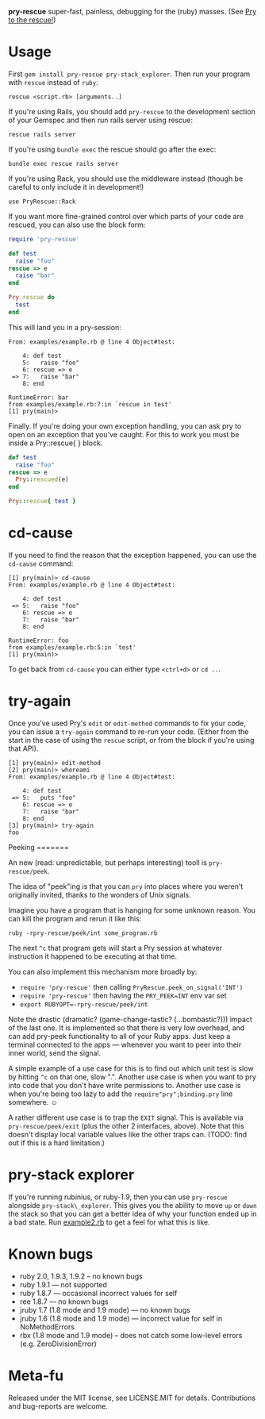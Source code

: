 
**pry-rescue** super-fast, painless, debugging for the (ruby) masses. (See [Pry to the rescue!](http://cirw.in/blog/pry-to-the-rescue))

Usage
=====

First `gem install pry-rescue pry-stack_explorer`. Then run your program with `rescue`
instead of `ruby`:

```
rescue <script.rb> [arguments..]
```

If you're using Rails, you should add `pry-rescue` to the development section of your
Gemspec and then run rails server using rescue:

```
rescue rails server
```

If you're using `bundle exec` the rescue should go after the exec:

```
bundle exec rescue rails server
```

If you're using Rack, you should use the middleware instead (though be careful to only
include it in development!)
```
use PryRescue::Rack
```

If you want more fine-grained control over which parts of your code are rescued, you can
also use the block form:

```ruby
require 'pry-rescue'

def test
  raise "foo"
rescue => e
  raise "bar"
end

Pry.rescue do
  test
end
```
This will land you in a pry-session:

```
From: examples/example.rb @ line 4 Object#test:

    4: def test
    5:   raise "foo"
    6: rescue => e
 => 7:   raise "bar"
    8: end

RuntimeError: bar
from examples/example.rb:7:in `rescue in test'
[1] pry(main)>
```

Finally. If you're doing your own exception handling, you can ask pry to open on an exception that you've caught.
For this to work you must be inside a Pry::rescue{ } block.

```ruby
def test
  raise "foo"
rescue => e
  Pry::rescued(e)
end

Pry::rescue{ test }
```

cd-cause
========

If you need to find the reason that the exception happened, you can use the `cd-cause`
command:

```
[1] pry(main)> cd-cause
From: examples/example.rb @ line 4 Object#test:

    4: def test
 => 5:   raise "foo"
    6: rescue => e
    7:   raise "bar"
    8: end

RuntimeError: foo
from examples/example.rb:5:in `test'
[1] pry(main)>
```

To get back from `cd-cause` you can either type `<ctrl+d>` or `cd ..`.

try-again
=========

Once you've used Pry's `edit` or `edit-method` commands to fix your code, you can issue a
`try-again` command to re-run your code. (Either from the start in the case of using the
`rescue` script, or from the block if you're using that API).

```
[1] pry(main)> edit-method
[2] pry(main)> whereami
From: examples/example.rb @ line 4 Object#test:

    4: def test
 => 5:   puts "foo"
    6: rescue => e
    7:   raise "bar"
    8: end
[3] pry(main)> try-again
foo
```

<a name="peeking"/>
Peeking
=======

An new (read: unpredictable, but perhaps interesting) tooll is `pry-rescue/peek`.

The idea of "peek"ing is that you can `pry` into places where you weren't originally invited, thanks to the wonders of Unix signals.

Imagine you have a program that is hanging for some unknown reason. You can kill the program and rerun it like this:

    ruby -rpry-rescue/peek/int some_program.rb

The next `^c` that program gets will start a Pry session at whatever instruction it happened to be executing at that time.

You can also implement this mechanism more broadly by:

- `require 'pry-rescue'` then calling `PryRescue.peek_on_signal('INT')`
- `require 'pry-rescue'` then having the `PRY_PEEK=INT` env var set
- `export RUBYOPT=-rpry-rescue/peek/int`

Note the drastic (dramatic? (game-change-tastic? (…bombastic?))) impact of the last one. It is implemented so that there is very low overhead, and can add pry-peek functionality to all of your Ruby apps. Just keep a terminal connected to the apps — whenever you want to peer into their inner world, send the signal.

A simple example of a use case for this is to find out which unit test is slow by hitting `^c` on that one, slow ".". Another use case is when you want to pry into code that you don't have write permissions to. Another use case is when you're being too lazy to add the `require"pry";binding.pry` line somewhere. ☺

A rather different use case is to trap the `EXIT` signal. This is available via `pry-rescue/peek/exit` (plus the other 2 interfaces, above). Note that this doesn't display local variable values like the other traps can. (TODO: find out if this is a hard limitation.)

pry-stack explorer
==================

If you're running rubinius, or ruby-1.9, then you can use `pry-rescue` alongside
`pry-stack\_explorer`. This gives you the ability to move `up` or `down` the stack so that
you can get a better idea of why your function ended up in a bad state. Run
[example2.rb](https://github.com/ConradIrwin/pry-rescue/blob/master/examples/example2.rb) to get a feel for what this is like.

Known bugs
==========

* ruby 2.0, 1.9.3, 1.9.2 – no known bugs
* ruby 1.9.1 — not supported
* ruby 1.8.7 — occasional incorrect values for self
* ree 1.8.7 — no known bugs
* jruby 1.7 (1.8 mode and 1.9 mode) — no known bugs
* jruby 1.6 (1.8 mode and 1.9 mode) — incorrect value for self in NoMethodErrors
* rbx (1.8 mode and 1.9 mode) – does not catch some low-level errors (e.g. ZeroDivisionError)

Meta-fu
=======

Released under the MIT license, see LICENSE.MIT for details. Contributions and bug-reports
are welcome.
